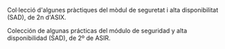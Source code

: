 Col·lecció d'algunes pràctiques del mòdul de seguretat i alta disponibilitat (SAD), de 2n d'ASIX.

Colección de algunas prácticas del módulo de seguridad y alta disponibilidad (SAD), de 2º de ASIR.